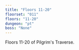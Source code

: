 ```yaml
---
title: "Floors 11-20"
floorset: "011"  
floors: "11-20"
dungeon: "pt"
boss: "None"
---
```


Floors 11-20 of Pilgrim's Traverse.
